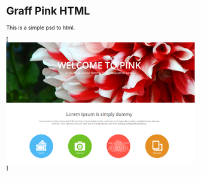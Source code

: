 # Graff Pink HTML 
This is a simple psd to html.



[![IMAGE Graff Pink HTML](https://github.com/anuislam/graffpink_html/blob/master/img/Capture.PNG)]